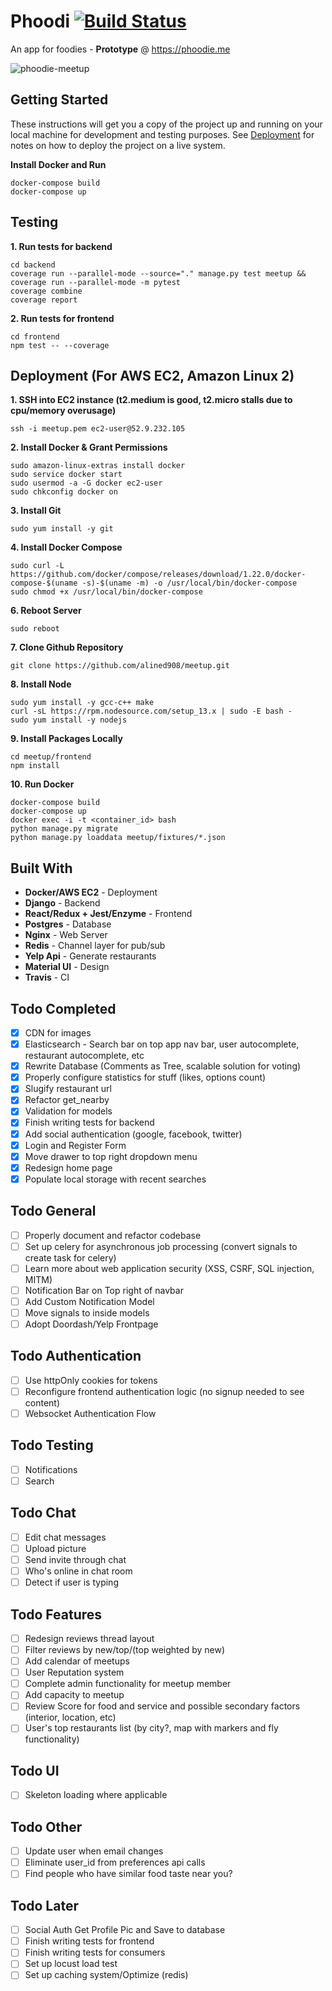 # Phoodi [![Build Status](https://travis-ci.com/alined908/phoodi.svg?token=PvKqjKHMMeoZSCY5YeNS&branch=master)](https://travis-ci.com/github/alined908/phoodi)
An app for foodies - **Prototype** @ https://phoodie.me

![phoodie-meetup](https://user-images.githubusercontent.com/47507106/82004652-4fc65180-9618-11ea-9974-51c4066ec5d1.png)

## Getting Started
These instructions will get you a copy of the project up and running on your local machine for development and testing purposes. See [Deployment](#deployment) for notes on how to deploy the project on a live system.

**Install Docker and Run**
```
docker-compose build
docker-compose up
```

## Testing
**1. Run tests for backend**
```
cd backend
coverage run --parallel-mode --source="." manage.py test meetup && coverage run --parallel-mode -m pytest
coverage combine
coverage report
```
**2. Run tests for frontend**
```
cd frontend
npm test -- --coverage
```

## Deployment (For AWS EC2, Amazon Linux 2)
**1. SSH into EC2 instance (t2.medium is good, t2.micro stalls due to cpu/memory overusage)**
``` 
ssh -i meetup.pem ec2-user@52.9.232.105
```
**2. Install Docker & Grant Permissions**
```
sudo amazon-linux-extras install docker
sudo service docker start
sudo usermod -a -G docker ec2-user
sudo chkconfig docker on
```
**3. Install Git**
```
sudo yum install -y git
```
**4. Install Docker Compose**
```
sudo curl -L https://github.com/docker/compose/releases/download/1.22.0/docker-compose-$(uname -s)-$(uname -m) -o /usr/local/bin/docker-compose
sudo chmod +x /usr/local/bin/docker-compose
```
**6. Reboot Server**
```
sudo reboot
```
**7. Clone Github Repository** 
```
git clone https://github.com/alined908/meetup.git
```
**8. Install Node**
```
sudo yum install -y gcc-c++ make
curl -sL https://rpm.nodesource.com/setup_13.x | sudo -E bash -
sudo yum install -y nodejs
```
**9. Install Packages Locally**
```
cd meetup/frontend
npm install
```
**10. Run Docker**
```
docker-compose build
docker-compose up
docker exec -i -t <container_id> bash
python manage.py migrate
python manage.py loaddata meetup/fixtures/*.json
```

## Built With

* **Docker/AWS EC2** - Deployment
* **Django** - Backend
* **React/Redux + Jest/Enzyme** - Frontend
* **Postgres** - Database
* **Nginx** - Web Server
* **Redis** - Channel layer for pub/sub
* **Yelp Api** - Generate restaurants
* **Material UI** - Design
* **Travis** - CI

## Todo Completed
- [x] CDN for images
- [x] Elasticsearch - Search bar on top app nav bar, user autocomplete, restaurant autocomplete, etc
- [x] Rewrite Database (Comments as Tree, scalable solution for voting)
- [x] Properly configure statistics for stuff (likes, options count)
- [x] Slugify restaurant url
- [x] Refactor get_nearby
- [x] Validation for models
- [x] Finish writing tests for backend
- [x] Add social authentication (google, facebook, twitter)
- [x] Login and Register Form
- [x] Move drawer to top right dropdown menu
- [x] Redesign home page
- [x] Populate local storage with recent searches

## Todo General
- [ ] Properly document and refactor codebase
- [ ] Set up celery for asynchronous job processing (convert signals to create task for celery)
- [ ] Learn more about web application security (XSS, CSRF, SQL injection, MITM)
- [ ] Notification Bar on Top right of navbar
- [ ] Add Custom Notification Model
- [ ] Move signals to inside models
- [ ] Adopt Doordash/Yelp Frontpage

## Todo Authentication
- [ ] Use httpOnly cookies for tokens
- [ ] Reconfigure frontend authentication logic (no signup needed to see content)
- [ ] Websocket Authentication Flow

## Todo Testing
- [ ] Notifications
- [ ] Search

## Todo Chat
- [ ] Edit chat messages
- [ ] Upload picture
- [ ] Send invite through chat
- [ ] Who's online in chat room
- [ ] Detect if user is typing

## Todo Features
- [ ] Redesign reviews thread layout
- [ ] Filter reviews by new/top/(top weighted by new) 
- [ ] Add calendar of meetups
- [ ] User Reputation system
- [ ] Complete admin functionality for meetup member
- [ ] Add capacity to meetup
- [ ] Review Score for food and service and possible secondary factors (interior, location, etc)
- [ ] User's top restaurants list (by city?, map with markers and fly functionality)

## Todo UI
- [ ] Skeleton loading where applicable

## Todo Other
- [ ] Update user when email changes
- [ ] Eliminate user_id from preferences api calls
- [ ] Find people who have similar food taste near you?

## Todo Later
- [ ] Social Auth Get Profile Pic and Save to database
- [ ] Finish writing tests for frontend
- [ ] Finish writing tests for consumers
- [ ] Set up locust load test
- [ ] Set up caching system/Optimize (redis)